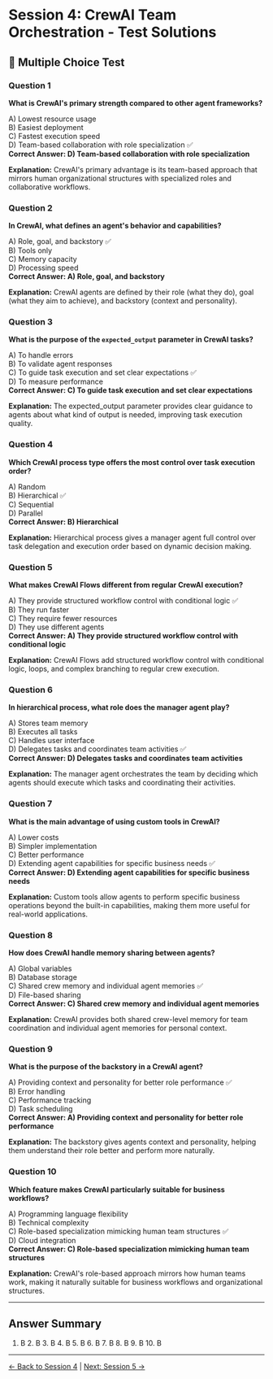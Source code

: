 # Session 4: CrewAI Team Orchestration - Test Solutions

## 📝 Multiple Choice Test

### Question 1
**What is CrewAI's primary strength compared to other agent frameworks?**

A) Lowest resource usage  
B) Easiest deployment  
C) Fastest execution speed  
D) Team-based collaboration with role specialization ✅  
**Correct Answer: D) Team-based collaboration with role specialization**

**Explanation:** CrewAI's primary advantage is its team-based approach that mirrors human organizational structures with specialized roles and collaborative workflows.

### Question 2
**In CrewAI, what defines an agent's behavior and capabilities?**

A) Role, goal, and backstory ✅  
B) Tools only  
C) Memory capacity  
D) Processing speed  
**Correct Answer: A) Role, goal, and backstory**

**Explanation:** CrewAI agents are defined by their role (what they do), goal (what they aim to achieve), and backstory (context and personality).

### Question 3
**What is the purpose of the `expected_output` parameter in CrewAI tasks?**

A) To handle errors  
B) To validate agent responses  
C) To guide task execution and set clear expectations ✅  
D) To measure performance  
**Correct Answer: C) To guide task execution and set clear expectations**

**Explanation:** The expected_output parameter provides clear guidance to agents about what kind of output is needed, improving task execution quality.

### Question 4
**Which CrewAI process type offers the most control over task execution order?**

A) Random  
B) Hierarchical ✅  
C) Sequential  
D) Parallel  
**Correct Answer: B) Hierarchical**

**Explanation:** Hierarchical process gives a manager agent full control over task delegation and execution order based on dynamic decision making.

### Question 5
**What makes CrewAI Flows different from regular CrewAI execution?**

A) They provide structured workflow control with conditional logic ✅  
B) They run faster  
C) They require fewer resources  
D) They use different agents  
**Correct Answer: A) They provide structured workflow control with conditional logic**

**Explanation:** CrewAI Flows add structured workflow control with conditional logic, loops, and complex branching to regular crew execution.

### Question 6
**In hierarchical process, what role does the manager agent play?**

A) Stores team memory  
B) Executes all tasks  
C) Handles user interface  
D) Delegates tasks and coordinates team activities ✅  
**Correct Answer: D) Delegates tasks and coordinates team activities**

**Explanation:** The manager agent orchestrates the team by deciding which agents should execute which tasks and coordinating their activities.

### Question 7
**What is the main advantage of using custom tools in CrewAI?**

A) Lower costs  
B) Simpler implementation  
C) Better performance  
D) Extending agent capabilities for specific business needs ✅  
**Correct Answer: D) Extending agent capabilities for specific business needs**

**Explanation:** Custom tools allow agents to perform specific business operations beyond the built-in capabilities, making them more useful for real-world applications.

### Question 8
**How does CrewAI handle memory sharing between agents?**

A) Global variables  
B) Database storage  
C) Shared crew memory and individual agent memories ✅  
D) File-based sharing  
**Correct Answer: C) Shared crew memory and individual agent memories**

**Explanation:** CrewAI provides both shared crew-level memory for team coordination and individual agent memories for personal context.

### Question 9
**What is the purpose of the backstory in a CrewAI agent?**

A) Providing context and personality for better role performance ✅  
B) Error handling  
C) Performance tracking  
D) Task scheduling  
**Correct Answer: A) Providing context and personality for better role performance**

**Explanation:** The backstory gives agents context and personality, helping them understand their role better and perform more naturally.

### Question 10
**Which feature makes CrewAI particularly suitable for business workflows?**

A) Programming language flexibility  
B) Technical complexity  
C) Role-based specialization mimicking human team structures ✅  
D) Cloud integration  
**Correct Answer: C) Role-based specialization mimicking human team structures**

**Explanation:** CrewAI's role-based approach mirrors how human teams work, making it naturally suitable for business workflows and organizational structures.

---

## Answer Summary

1. B  2. B  3. B  4. B  5. B  6. B  7. B  8. B  9. B  10. B

---

[← Back to Session 4](Session4_CrewAI_Team_Orchestration.md) | [Next: Session 5 →](Session5_PydanticAI_Type_Safe_Agents.md)